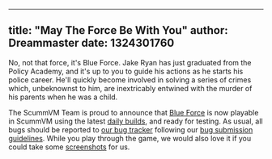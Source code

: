 
---
title: "May The Force Be With You"
author: Dreammaster
date: 1324301760
---

No, not that force, it's Blue Force. Jake Ryan has just graduated from the Policy Academy, and it's up to you to guide his actions as he starts his police career. He'll quickly become involved in solving a series of crimes which, unbeknownst to him, are inextricably entwined with the murder of his parents when he was a child.

The ScummVM Team is proud to announce that [Blue Force](http://www.mobygames.com/game/dos/blue-force) is now playable in ScummVM using the latest [daily builds](/downloads/#daily), and ready for testing. As usual, all bugs should be reported to [our bug tracker](http://bugs.scummvm.org/) following our [bug submission guidelines](/faq/#question.report-bugs). While you play through the game, we would also love it if you could take some [screenshots](http://wiki.scummvm.org/index.php/Screenshots) for us.
